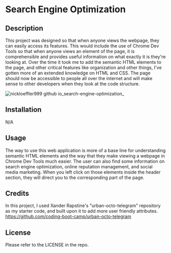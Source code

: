 # Search Engine Optimization

## Description

This project was designed so that when anyone views the webpage, they can easily access its features. This would include the use of Chrome 
Dev Tools so that when anyone views an element of the page, it is comprehensible and provides useful information on what exactly it is they're 
looking at. Over the time it took me to add the semantic HTML elements to the page, and other critical features like organization and other things, I've gotten more of an extended knowledge on HTML and CSS. The page should now be accessible to people all over the internet and will make sense to other developers when they look at the code structure.

![nickloeffler999 github io_search-engine-optimization_](https://user-images.githubusercontent.com/123021014/217947530-3c4d099b-a302-44a7-bbab-97a2216dc36c.png)


## Installation

N/A

## Usage

The way to use this web application is more of a base line for understanding semantic HTML elements and the way that they make viewing a webpage in Chrome Dev Tools much easier. The user can also find some information on search engine optimization, online reputation management, and social media marketing. When you left click on those elements inside the header section, they will direct you to the corresponding part of the page.


## Credits

In this project, I used Xander Rapstine's "urban-octo-telegram" repository as my starter code, and built upon it to add more user friendly attributes.
https://github.com/coding-boot-camp/urban-octo-telegram

## License

Please refer to the LICENSE in the repo.
